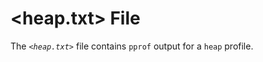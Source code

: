 <!-- loio21df8e2c4f3c46a7b5fd361dbebd2a11 -->

# <heap.txt\> File

The <code><i class="varname">&lt;heap.txt&gt;</i></code> file contains `pprof` output for a `heap` profile.

